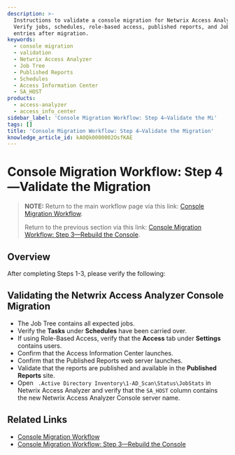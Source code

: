 ```yaml
---
description: >-
  Instructions to validate a console migration for Netwrix Access Analyzer.
  Verify jobs, schedules, role-based access, published reports, and JobStats
  entries after migration.
keywords:
  - console migration
  - validation
  - Netwrix Access Analyzer
  - Job Tree
  - Published Reports
  - Schedules
  - Access Information Center
  - SA_HOST
products:
  - access-analyzer
  - access_info_center
sidebar_label: 'Console Migration Workflow: Step 4—Validate the Mi'
tags: []
title: 'Console Migration Workflow: Step 4—Validate the Migration'
knowledge_article_id: kA0Qk0000002OsfKAE
---
```


# Console Migration Workflow: Step 4—Validate the Migration

> **NOTE:** Return to the main workflow page via this link: [Console Migration Workflow](/docs/accessanalyzer/console-migration-workflow.md).
>
> Return to the previous section via this link: [Console Migration Workflow: Step 3—Rebuild the Console](/docs/accessanalyzer/console-migration-workflow-step-3-rebuild-the-console).

## Overview

After completing Steps 1-3, please verify the following:

## Validating the Netwrix Access Analyzer Console Migration

- The Job Tree contains all expected jobs.
- Verify the **Tasks** under **Schedules** have been carried over.
- If using Role-Based Access, verify that the **Access** tab under **Settings** contains users.
- Confirm that the Access Information Center launches.
- Confirm that the Published Reports web server launches.
- Validate that the reports are published and available in the **Published Reports** site.
- Open ` .Active Directory Inventory\1-AD_Scan\Status\JobStats` in Netwrix Access Analyzer and verify that the `SA_HOST` column contains the new Netwrix Access Analyzer Console server name.

## Related Links

- [Console Migration Workflow](/docs/accessanalyzer/console-migration-workflow.md)
- [Console Migration Workflow: Step 3—Rebuild the Console](/docs/accessanalyzer/console-migration-workflow-step-3-rebuild-the-console)
